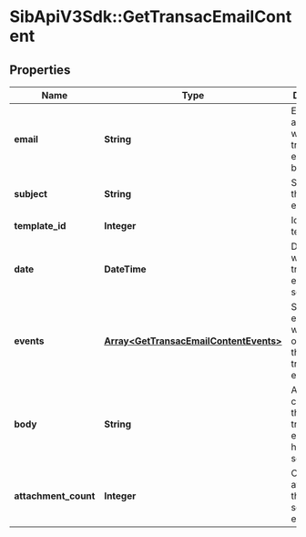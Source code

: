 # SibApiV3Sdk::GetTransacEmailContent

## Properties
Name | Type | Description | Notes
------------ | ------------- | ------------- | -------------
**email** | **String** | Email address to which transactional email has been sent | 
**subject** | **String** | Subject of the sent email | 
**template_id** | **Integer** | Id of the template | [optional] 
**date** | **DateTime** | Date on which transactional email was sent | 
**events** | [**Array&lt;GetTransacEmailContentEvents&gt;**](GetTransacEmailContentEvents.md) | Series of events which occurred on the transactional email | 
**body** | **String** | Actual content of the transactional email that has been sent | 
**attachment_count** | **Integer** | Count of the attachments that were sent in the email | 


